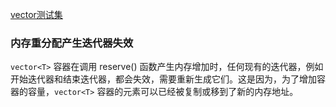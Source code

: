 
[vector测试集](02_Vector/README.md)

### 内存重分配产生迭代器失效

`vector<T>` 容器在调用 reserve() 函数产生内存增加时，任何现有的迭代器，例如开始迭代器和结束迭代器，都会失效，需要重新生成它们。这是因为，为了增加容器的容量，`vector<T>` 容器的元素可以已经被复制或移到了新的内存地址。

